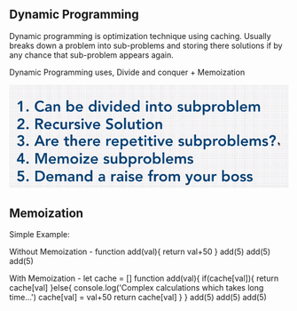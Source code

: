 ## Dynamic Programming

Dynamic programming is optimization technique using caching.
Usually breaks down a problem into sub-problems and storing there solutions if by any chance that sub-problem appears again.

Dynamic Programming uses,
Divide and conquer + Memoization

![alt text](image.png)

## Memoization

Simple Example:

Without Memoization -
function add(val){
return val+50
}
add(5)
add(5)
add(5)

With Memoization -
let cache = []
function add(val){
if(cache[val]){
return cache[val]
}else{
console.log('Complex calculations which takes long time...')
cache[val] = val+50
return cache[val]
}
}
add(5)
add(5)
add(5)
